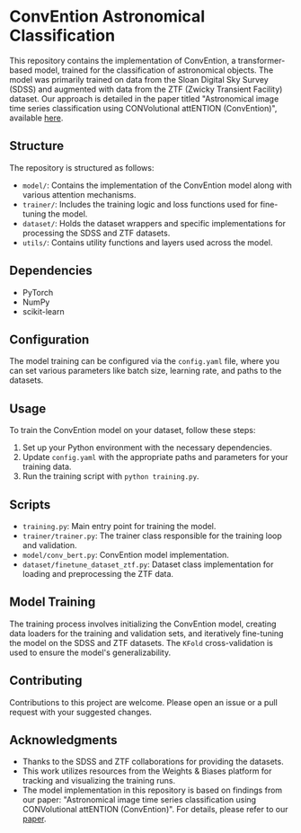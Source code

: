 # ConvEntion Astronomical Classification

This repository contains the implementation of ConvEntion, a transformer-based model, trained for the classification of astronomical objects. The model was primarily trained on data from the Sloan Digital Sky Survey (SDSS) and augmented with data from the ZTF (Zwicky Transient Facility) dataset. Our approach is detailed in the paper titled "Astronomical image time series classification using CONVolutional attENTION (ConvEntion)", available [here](https://arxiv.org/abs/2304.01236).

## Structure

The repository is structured as follows:

- `model/`: Contains the implementation of the ConvEntion model along with various attention mechanisms.
- `trainer/`: Includes the training logic and loss functions used for fine-tuning the model.
- `dataset/`: Holds the dataset wrappers and specific implementations for processing the SDSS and ZTF datasets.
- `utils/`: Contains utility functions and layers used across the model.

## Dependencies

- PyTorch
- NumPy
- scikit-learn

## Configuration

The model training can be configured via the `config.yaml` file, where you can set various parameters like batch size, learning rate, and paths to the datasets.

## Usage

To train the ConvEntion model on your dataset, follow these steps:

1. Set up your Python environment with the necessary dependencies.
2. Update `config.yaml` with the appropriate paths and parameters for your training data.
3. Run the training script with `python training.py`.

## Scripts

- `training.py`: Main entry point for training the model.
- `trainer/trainer.py`: The trainer class responsible for the training loop and validation.
- `model/conv_bert.py`: ConvEntion model implementation.
- `dataset/finetune_dataset_ztf.py`: Dataset class implementation for loading and preprocessing the ZTF data.

## Model Training

The training process involves initializing the ConvEntion model, creating data loaders for the training and validation sets, and iteratively fine-tuning the model on the SDSS and ZTF datasets. The `KFold` cross-validation is used to ensure the model's generalizability.

## Contributing

Contributions to this project are welcome. Please open an issue or a pull request with your suggested changes.


## Acknowledgments

- Thanks to the SDSS and ZTF collaborations for providing the datasets.
- This work utilizes resources from the Weights & Biases platform for tracking and visualizing the training runs.
- The model implementation in this repository is based on findings from our paper: "Astronomical image time series classification using CONVolutional attENTION (ConvEntion)". For details, please refer to our [paper](https://arxiv.org/abs/2304.01236).
